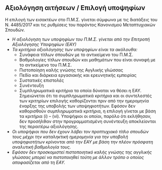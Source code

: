 ## **Αξιολόγηση αιτήσεων / Επιλογή υποψηφίων**

Η επιλογή των εισακτέων στo Π.Μ.Σ. γίνεται σύμφωνα με τις διατάξεις του Ν. 4485/2017 και τις ρυθμίσεις του παρόντος Κανονισμού Μεταπτυχιακών Σπουδών.

- *Η αξιολόγηση των υποψηφίων του Π.Μ.Σ. γίνεται από την Επιτροπή Αξιολόγησης Υποψηφίων (ΕΑΥ)*
- *Τα κριτήρια αξιολόγησης των υποψηφίων είναι τα ακόλουθα:*
   - Συνάφεια τίτλων σπουδών με το αντικείμενο του Π.Μ.Σ.
   - Βαθμολογίες τίτλων σπουδών και μαθημάτων που είναι συναφή με το αντικείμενο του Π.Μ.Σ.
   - Πιστοποίηση καλής γνώσης της Αγγλικής γλώσσας
   - Πεδίο και διάρκεια εργασιακής και ερευνητικής εμπειρίας
   - Συστατικές επιστολές
   - Συνέντευξη
   - Συμπληρωματικά κριτήρια τα οποία δύναται να θέσει η ΕΑΥ. Σημειώνεται ότι τα συμπληρωματικά κριτήρια και οι συντελεστές των κριτηρίων επιλογής καθορίζονται πριν από την ημερομηνία έναρξης της υποβολής των υποψηφιοτήτων. Εφόσον δεν καθορισθούν συμπληρωματικά κριτήρια, η επιλογή γίνεται με βάση τα κριτήρια (i) – (vi). Υποψήφιοι οι οποίοι, παρόλο ότι εκλήθησαν, δεν προσήλθαν στην προγραμματισμένη συνέντευξη αποκλείονται της περαιτέρω αξιολόγησης.
- *Οι υποψήφιοι που δεν έχουν λάβει τον προπτυχιακό τίτλο σπουδών τους μέχρι την καταληκτική ημερομηνία για την υποβολή υποψηφιοτήτων κρίνονται από την ΕΑΥ με βάση την πλέον πρόσφατη αναλυτική βαθμολογία τους.*
- *Εφόσον δεν προσκομιστεί πιστοποιητικό καλής γνώσης της αγγλικής γλώσσας μπορεί να πιστοποιηθεί τούτη με άλλον τρόπο ο οποίος αποφασίζεται από τη EAY.*

